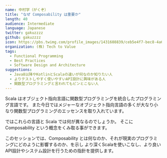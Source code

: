 ```yaml
---
name: 中村学（がくぞ）
title: "なぜ Composability は重要か"
length: 40
audience: Intermediate
language: Japanese
twitter: gakuzzzz
github: gakuzzzz
icon: https://pbs.twimg.com/profile_images/1431608839/ceb5e4f7-bec8-4a68-a86c-32d0c7ae4e22_400x400.png
organization: (株) Tech to Value
tags:
  - Functional Programming
  - Best Practices
  - Software Design and Architecture
suggestions:
  - Java8以降やKotlinとScalaの違いが何なのか知りたい人
  - よりテストしやすく使いやすいAPI設計に興味がある人
  - 関数型プログラミングと言われてもピンとこない人
---
```

Scala はオブジェクト指向言語に関数型プログラミングを統合したプログラミング言語です。
また今日ではメジャーなオブジェクト指向言語の多くが大なり小なり関数型プログラミングのエッセンスを取り入れています。

ではこれらの言語と Scala では何が異なるのでしょうか。
そこに Composability という概念をくみ取る事ができます。

このセッションでは、Composability とは何なのか、それが現実のプログラミングにどのように影響するのか、を示し
より深くScalaを使いこなし、より良いAPI設計やシステム設計を行うための指針を提供します。
